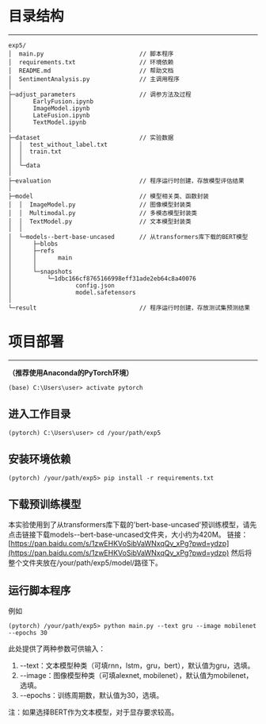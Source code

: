 # 目录结构

---

```
exp5/
│  main.py                           // 脚本程序
│  requirements.txt                  // 环境依赖
│  README.md                         // 帮助文档
│  SentimentAnalysis.py              // 主调用程序
│          
├─adjust_parameters                  // 调参方法及过程
│      EarlyFusion.ipynb
│      ImageModel.ipynb
│      LateFusion.ipynb
│      TextModel.ipynb
│      
├─dataset                            // 实验数据
│  │  test_without_label.txt
│  │  train.txt
│  │  
│  └─data
│          
├─evaluation                         // 程序运行时创建，存放模型评估结果
│      
├─model                              // 模型相关类、函数封装
│  │  ImageModel.py                  // 图像模型封装类
│  │  Multimodal.py                  // 多模态模型封装类
│  │  TextModel.py                   // 文本模型封装类
│  │  
│  └─models--bert-base-uncased       // 从transformers库下载的BERT模型
│      ├─blobs
│      ├─refs
│      │      main
│      │      
│      └─snapshots
│          └─1dbc166cf8765166998eff31ade2eb64c8a40076
│                  config.json
│                  model.safetensors
│                  
└─result                             // 程序运行时创建，存放测试集预测结果
```
# 项目部署

---

**（推荐使用Anaconda的PyTorch环境）**
```
(base) C:\Users\user> activate pytorch
```
## 进入工作目录
```
(pytorch) C:\Users\user> cd /your/path/exp5
```
## 安装环境依赖
```
(pytorch) /your/path/exp5> pip install -r requirements.txt
```
## 下载预训练模型
本实验使用到了从transformers库下载的'bert-base-uncased'预训练模型，请先点击链接下载models--bert-base-uncased文件夹，大小约为420M。
链接：[https://pan.baidu.com/s/1zwEHKVoSibVaWNxqQv_xPg?pwd=ydzp](https://pan.baidu.com/s/1zwEHKVoSibVaWNxqQv_xPg?pwd=ydzp)
然后将整个文件夹放在/your/path/exp5/model/路径下。
## 运行脚本程序
例如
```
(pytorch) /your/path/exp5> python main.py --text gru --image mobilenet --epochs 30
```
此处提供了两种参数可供输入：

1. --text：文本模型种类（可填rnn，lstm，gru，bert），默认值为gru，选填。
2. --image：图像模型种类（可填alexnet, mobilenet），默认值为mobilenet，选填。
3. --epochs：训练周期数，默认值为30，选填。

注：如果选择BERT作为文本模型，对于显存要求较高。
